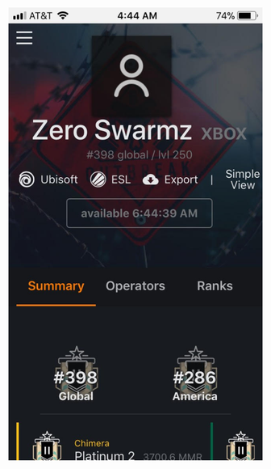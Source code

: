 <html>
<head>
<meta charset="UTF-8">
<link rel="stylesheet" type="text/css" herf="mystylesheet.css">
  <img src="https://github.com/ZeroSwarmz/R6Stats/blob/master/.gitignore/image.jpg?raw=true">
</head>
<body>
</body>
</html>
